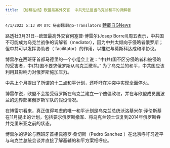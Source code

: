 ```yaml
---
title: 【秘翻在线】欧盟最高外交官  中共无法担当乌克兰和平的调解者
---
```

`4/1/2023 5:13 AM UTC 秘密翻譯組G-Translators` [轉載自GNews](https://gnews.org/articles/1064394)

        

路透社3月31日--欧盟最高外交官何塞普·博雷尔(Josep Borrell)周五表示，中共国不可能成为乌克兰战争的调解者（mediator），因为中共太倾向于侵略者俄罗斯；但中共可以发挥协助者（ facilitator）的作用，以推进与莫斯科达成和平协议。

博雷尔在西班牙首都马德里的一个小组会上说：“中(共)国不区分侵略者和被侵略的受害者，中(共)国不要求俄罗斯从乌克兰撤军。” 为了乌克兰的和平，中共国应该利用其影响力对俄罗斯施加压力。

中共上个月提出了所谓的十二点和平计划，还呼吁在冲突中实现全面停火。

博雷尔说，欧盟不会接受俄罗斯在乌克兰建立一个傀儡政权，并在与欧盟成员国波兰的边界部署俄罗斯军队的假设情况。

在博雷尔看来，真正值得考虑的唯一和平计划是乌克兰总统沃洛基米尔·泽伦斯基在11月提出的计划，包括要求俄罗斯撤军、将乌克兰领土恢复到2014年俄罗斯吞并克里米亚之前的状态。

博雷尔的评论与西班牙首相佩德罗·桑切斯（Pedro Sanchez ）在北京呼吁习近平与乌克兰总统会谈并直接了解基辅的和平方案相呼应。
